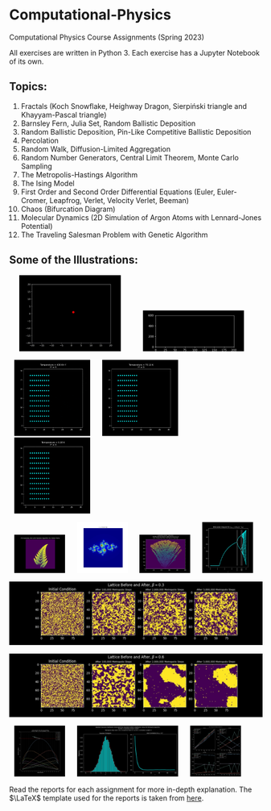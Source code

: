 # Computational-Physics
Computational Physics Course Assignments (Spring 2023)

All exercises are written in Python 3. Each exercise has a Jupyter Notebook of its own.

## Topics:
1. Fractals (Koch Snowflake, Heighway Dragon, Sierpiński triangle and Khayyam-Pascal triangle)
2. Barnsley Fern, Julia Set, Random Ballistic Deposition
3. Random Ballistic Deposition, Pin-Like Competitive Ballistic Deposition
4. Percolation
5. Random Walk, Diffusion-Limited Aggregation
6. Random Number Generators, Central Limit Theorem, Monte Carlo Sampling
7. The Metropolis-Hastings Algorithm
8. The Ising Model
9. First Order and Second Order Differential Equations (Euler, Euler-Cromer, Leapfrog, Verlet, Velocity Verlet, Beeman)
10. Chaos (Bifurcation Diagram)
11. Molecular Dynamics (2D Simulation of Argon Atoms with Lennard-Jones Potential)
12. The Traveling Salesman Problem with Genetic Algorithm

## Some of the Illustrations:

<p>
    <img src="https://github.com/af6echo/Computational-Physics/blob/main/CP5_98100967/Exercise_5_5/RW100Steps.gif" height="40%" width="40%" hspace="20" >
    <img src="https://github.com/af6echo/Computational-Physics/blob/main/CP2_98100967/Exercise_3_1/RandomDeposition.gif" height="40%" width="40%" hspace="20" >
</p>

<p>
    <img src="https://github.com/af6echo/Computational-Physics/blob/main/CP11_98100967/GasPhase_vmax5.gif" height="30%" width="30%" hspace="10" >
    <img src="https://github.com/af6echo/Computational-Physics/blob/main/CP11_98100967/LiquidPhase_vmax2.gif" height="30%" width="30%" hspace="10" >
    <img src="https://github.com/af6echo/Computational-Physics/blob/main/CP11_98100967/SolidPhase_vmax01.gif" height="30%" width="30%" hspace="10" >
</p>

<p>
    <img src="https://github.com/af6echo/Computational-Physics/blob/main/CP2_98100967/Exercise_2_6/BarnselyRandom.jpg" height="20%" width="20%" hspace="10" >
    <img src="https://github.com/af6echo/Computational-Physics/blob/main/CP2_98100967/Exercise_2_7/JuliaSet(-0.8%2B0.16j).jpg" height="20%" width="20%" hspace="10" >
    <img src="https://github.com/af6echo/Computational-Physics/blob/main/CP3_98100967/Exercise_3_4/CBDGraphic4.jpg" height="20%" width="20%" hspace="10" >
    <img src="https://github.com/af6echo/Computational-Physics/blob/main/CP10_98100967/Exercise_10_1/LogisticMap.jpg" height="20%" width="20%" hspace="10" >
    <p>
    <img src="https://github.com/af6echo/Computational-Physics/blob/main/CP8_98100967/Exercise9_1/Visualization03.jpg" height="30%" width="100%" >
    <p>
    <img src="https://github.com/af6echo/Computational-Physics/blob/main/CP8_98100967/Exercise9_1/Visualization06.jpg" height="30%" width="100%" >
    <p>
    <img src="https://github.com/af6echo/Computational-Physics/blob/main/CP5_98100967/Exercise_5_4/Exercise5_4_19.jpg" height="30%" width="20%" hspace="10" >
    <img src="https://github.com/af6echo/Computational-Physics/blob/main/CP7_98100967/Exercise8_1/Exercise8_1_6.jpg" height="30%" width="40%" hspace="10" >
    <img src="https://github.com/af6echo/Computational-Physics/blob/main/CP9_98100967/Exercise_9_3/ErrorAnalysis.jpg" height="30%" width="20%" hspace="10" >
</p>



Read the reports for each assignment for more in-depth explanation. The $\LaTeX$ template used for the reports is taken from [here](https://www.latextemplates.com/template/fphw-assignment).

